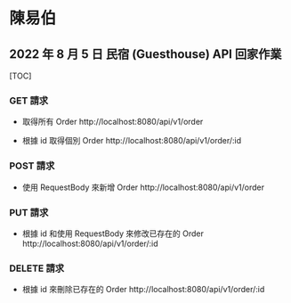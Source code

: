 # 陳易伯

## 2022 年 8 月 5 日 民宿 (Guesthouse) API 回家作業
[TOC]

### GET 請求

* 取得所有 Order
http://localhost:8080/api/v1/order

* 根據 id 取得個別 Order
http://localhost:8080/api/v1/order/:id

### POST 請求

* 使用 RequestBody 來新增 Order
http://localhost:8080/api/v1/order

### PUT 請求

* 根據 id 和使用 RequestBody 來修改已存在的 Order
http://localhost:8080/api/v1/order/:id

### DELETE 請求

* 根據 id 來刪除已存在的 Order
http://localhost:8080/api/v1/order/:id